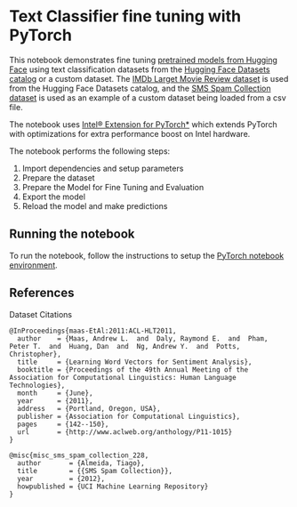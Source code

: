 # Text Classifier fine tuning with PyTorch

This notebook demonstrates fine tuning [pretrained models from Hugging Face](https://huggingface.co/models)
using text classification datasets from the [Hugging Face Datasets catalog](https://huggingface.co/datasets) or
a custom dataset. The [IMDb Larget Movie Review dataset](https://ai.stanford.edu/~amaas/data/sentiment/) is used
from the Hugging Face Datasets catalog, and the [SMS Spam Collection dataset](https://archive-beta.ics.uci.edu/ml/datasets/sms+spam+collection)
is used as an example of a custom dataset being loaded from a csv file.

The notebook uses
[Intel® Extension for PyTorch*](https://github.com/intel/intel-extension-for-pytorch) which extends PyTorch
with optimizations for extra performance boost on Intel hardware.

The notebook performs the following steps:
1. Import dependencies and setup parameters
2. Prepare the dataset
3. Prepare the Model for Fine Tuning and Evaluation
4. Export the model
5. Reload the model and make predictions

## Running the notebook

To run the notebook, follow the instructions to setup the [PyTorch notebook environment](/notebooks#pytorch-environment).

## References

Dataset Citations
```
@InProceedings{maas-EtAl:2011:ACL-HLT2011,
  author    = {Maas, Andrew L.  and  Daly, Raymond E.  and  Pham, Peter T.  and  Huang, Dan  and  Ng, Andrew Y.  and  Potts, Christopher},
  title     = {Learning Word Vectors for Sentiment Analysis},
  booktitle = {Proceedings of the 49th Annual Meeting of the Association for Computational Linguistics: Human Language Technologies},
  month     = {June},
  year      = {2011},
  address   = {Portland, Oregon, USA},
  publisher = {Association for Computational Linguistics},
  pages     = {142--150},
  url       = {http://www.aclweb.org/anthology/P11-1015}
}

@misc{misc_sms_spam_collection_228,
  author       = {Almeida, Tiago},
  title        = {{SMS Spam Collection}},
  year         = {2012},
  howpublished = {UCI Machine Learning Repository}
}
```


